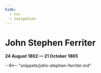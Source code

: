 ```yaml
---
hide:
  - toc
  - navigation 
---
```


# John Stephen Ferriter

**24 August 1802 — 21 October 1865**

--8<-- "snippets/john-stephen-ferriter.md"
